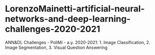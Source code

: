 # LorenzoMainetti-artificial-neural-networks-and-deep-learning-challenges-2020-2021
ANN&amp;DL Challenges - PoliMi - a.y. 2020-2021: 1. Image Classification, 2. Image Segmentation, 3. Visual Question Answering
